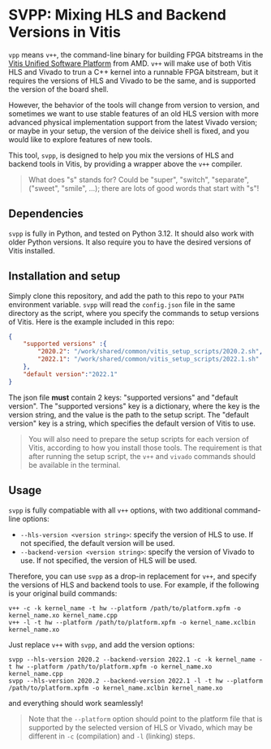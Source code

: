 # SVPP: Mixing HLS and Backend Versions in Vitis
`vpp` means `v++`, the command-line binary for building FPGA bitstreams
in the [Vitis Unified Software Platform](https://www.xilinx.com/products/design-tools/vitis.html)
from AMD.
`v++` will make use of both Vitis HLS and Vivado to trun a C++ kernel into a
runnable FPGA bitstream, but it requires the versions of HLS and Vivado to be
the same, and is supported the version of the board shell.

However, the behavior of the tools will change from version to version, and
sometimes we want to use stable features of an old HLS version with more advanced
physical implementation support from the latest Vivado version;
or maybe in your setup, the version of the deivice shell is fixed, and you would like
to explore features of new tools.

This tool, `svpp`, is designed to help you mix the versions of HLS and
backend tools in Vitis, by providing a wrapper above the `v++` compiler.

> What does "s" stands for? Could be "super", "switch", "separate", ("sweet", "smile", ...);
there are lots of good words that start with "s"!

## Dependencies
`svpp` is fully in Python, and tested on Python 3.12. It should also work with older Python versions.
It also require you to have the desired versions of Vitis installed.

## Installation and setup
Simply clone this repository, and add the path to this repo to your `PATH` environment variable.
`svpp` will read the `config.json` file in the same directory as the script, where you specify the
commands to setup versions of Vitis. Here is the example included in this repo:
```json
{
    "supported versions" :{
        "2020.2": "/work/shared/common/vitis_setup_scripts/2020.2.sh",
        "2022.1": "/work/shared/common/vitis_setup_scripts/2022.1.sh"
    },
    "default version":"2022.1"
}
```
The json file **must** contain 2 keys: "supported versions" and "default version".
The "supported versions" key is a dictionary, where the key is the version string, and the value is the path to the setup script. The "default version" key is a string, which specifies the default version of Vitis to use.

> You will also need to prepare the setup scripts for each version of Vitis, according to how you install those tools. The requirement is that after running the setup script, the `v++` and `vivado` commands should be available in the terminal.

## Usage
`svpp` is fully compatiable with all `v++` options, with two additional command-line options:
- `--hls-version <version string>`: specify the version of HLS to use. If not specified, the default version will be used.
- `--backend-version <version string>`: specify the version of Vivado to use. If not specified, the version of HLS will be used.

Therefore, you can use `svpp` as a drop-in replacement for `v++`, and specify the versions of HLS and backend tools to use. For example, if the following is your original build commands:
```
v++ -c -k kernel_name -t hw --platform /path/to/platform.xpfm -o kernel_name.xo kernel_name.cpp
v++ -l -t hw --platform /path/to/platform.xpfm -o kernel_name.xclbin kernel_name.xo
```
Just replace `v++` with `svpp`, and add the version options:
```
svpp --hls-version 2020.2 --backend-version 2022.1 -c -k kernel_name -t hw --platform /path/to/platform.xpfm -o kernel_name.xo kernel_name.cpp
svpp --hls-version 2020.2 --backend-version 2022.1 -l -t hw --platform /path/to/platform.xpfm -o kernel_name.xclbin kernel_name.xo
```
and everything should work seamlessly!

> Note that the `--platform` option should point to the platform file that is supported by the selected
version of HLS or Vivado, which may be different in `-c` (compilation) and `-l` (linking) steps.